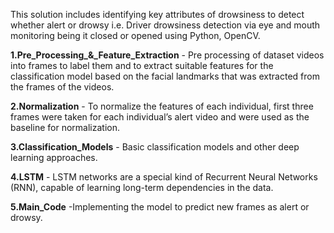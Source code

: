 This solution includes identifying key attributes of drowsiness to detect whether alert or drowsy i.e. Driver drowsiness detection via eye and mouth monitoring being it closed or opened using Python, OpenCV.

**1.Pre_Processing_&_Feature_Extraction** - Pre processing of dataset videos into frames to label them and to extract suitable features for the classification model based on the facial landmarks that was extracted from the frames of the videos.

**2.Normalization** - To normalize the features of each individual, first three frames were taken for each individual’s alert video and  were used as the baseline for normalization.

**3.Classification_Models** - Basic classification models and other deep learning approaches.

**4.LSTM** - LSTM networks are a special kind of Recurrent Neural Networks (RNN), capable of learning long-term dependencies in the data.

**5.Main_Code** -Implementing the model to predict new frames as alert or drowsy.
 

